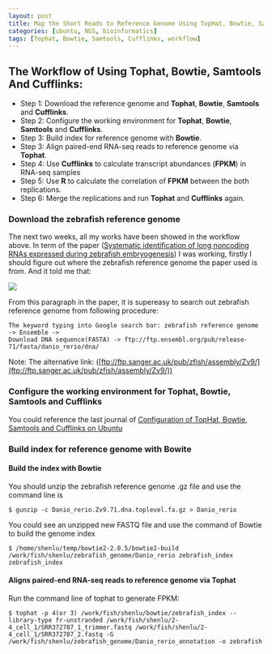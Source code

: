 ```yaml
---
layout: post
title: Map the Short Reads to Reference Genome Using TopHat, Bowtie, Samtools and Cufflinks (Ubuntu) 
categories: [ubuntu, NGS, bioinformatics]
tags: [Tophat, Bowtie, Samtools, Cufflinks, workflow]
---
```


## The Workflow of Using Tophat, Bowtie, Samtools And Cufflinks:

- Step 1: Download the reference genome and **Tophat**, **Bowtie**, **Samtools** and **Cufflinks**.
- Step 2: Configure the working environment for **Tophat**, **Bowtie**, **Samtools**  and **Cufflinks**.
- Step 3: Build index for reference genome with **Bowtie**.
- Step 3: Align paired-end RNA-seq reads to reference genome via **Tophat**.
- Step 4: Use **Cufflinks** to calculate transcript abundances (**FPKM**) in RNA-seq samples
- Step 5: Use **R** to calculate the correlation of **FPKM** between the both replications.
- Step 6: Merge the replications and run **Tophat** and **Cufflinks** again.


### Download the zebrafish reference genome

The next two weeks, all my works have been showed in the workflow above. In term of the paper ([Systematic identification of long noncoding RNAs expressed during zebrafish embryogenesis](http://www.ncbi.nlm.nih.gov/pmc/articles/PMC3290793/)) I was working, firstly I should figure out where the zebrafish reference genome the paper used is from. And it told me that:

![](http://i.imgur.com/0j2PDa5.png)

From this paragraph in the paper, it is supereasy to search out zebrafish reference genome from
following procedure:

```
The keyword typing into Google search bar: zebrafish reference genome -> Ensemble ->
Download DNA sequence(FASTA) -> ftp://ftp.ensembl.org/pub/release-71/fasta/danio_rerio/dna/
```
Note: The alternative link: ([ftp://ftp.sanger.ac.uk/pub/zfish/assembly/Zv9/](ftp://ftp.sanger.ac.uk/pub/zfish/assembly/Zv9/))

### Configure the working environment for **Tophat**, **Bowtie**, **Samtools**  and **Cufflinks**  

You could reference the last journal of [Configuration of TopHat, Bowtie, Samtools and Cufflinks on Ubuntu](http://lushen.github.com/en/2013/09/Tophat%26Bowtie%26Cufflinks-1-2013/)  

### Build index for reference genome with **Bowite**  

#### Build the index with Bowtie   
You should unzip the zebrafish reference genome .gz file and use the command line is  
  
```   
$ gunzip -c Danio_rerio.Zv9.71.dna.toplevel.fa.gz > Danio_rerio   
```  
  
You could see an unzipped new FASTQ file and use the command of Bowtie to build the genome
index   

```   
$ /home/shenlu/temp/bowtie2-2.0.5/bowtie2-build /work/fish/shenlu/zebrafish_genome/Danio_rerio zebrafish_index zebrafish_index   
```   
#### Aligns paired-end RNA-seq reads to reference genome via Tophat   
Run the command line of tophat to generate FPKM:   

```    
$ tophat -p 4(or 3) /work/fish/shenlu/bowtie/zebrafish_index --library-type fr-unstranded /work/fish/shenlu/2-4_cell_1/SRR372787_1_trimmer.fastq /work/fish/shenlu/2-4_cell_1/SRR372787_2.fastq -G /work/fish/shenlu/zebrafish_genome/Danio_rerio_annotation -o zebrafish     
``` 
